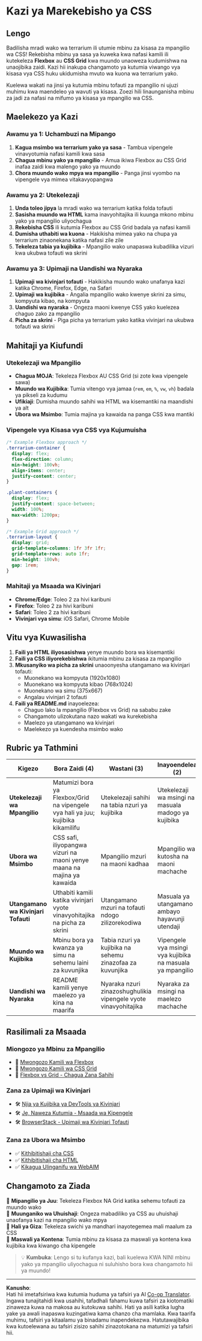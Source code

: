 <!--
CO_OP_TRANSLATOR_METADATA:
{
  "original_hash": "bee6762d4092a13fc7c338814963f980",
  "translation_date": "2025-10-24T19:29:22+00:00",
  "source_file": "3-terrarium/2-intro-to-css/assignment.md",
  "language_code": "sw"
}
-->
# Kazi ya Marekebisho ya CSS

## Lengo

Badilisha mradi wako wa terrarium ili utumie mbinu za kisasa za mpangilio wa CSS! Rekebisha mbinu ya sasa ya kuweka kwa nafasi kamili ili kutekeleza **Flexbox** au **CSS Grid** kwa muundo unaoweza kudumishwa na unaojibika zaidi. Kazi hii inakupa changamoto ya kutumia viwango vya kisasa vya CSS huku ukidumisha mvuto wa kuona wa terrarium yako.

Kuelewa wakati na jinsi ya kutumia mbinu tofauti za mpangilio ni ujuzi muhimu kwa maendeleo ya wavuti ya kisasa. Zoezi hili linaunganisha mbinu za jadi za nafasi na mifumo ya kisasa ya mpangilio wa CSS.

## Maelekezo ya Kazi

### Awamu ya 1: Uchambuzi na Mipango
1. **Kagua msimbo wa terrarium yako ya sasa** - Tambua vipengele vinavyotumia nafasi kamili kwa sasa
2. **Chagua mbinu yako ya mpangilio** - Amua ikiwa Flexbox au CSS Grid inafaa zaidi kwa malengo yako ya muundo
3. **Chora muundo wako mpya wa mpangilio** - Panga jinsi vyombo na vipengele vya mimea vitakavyopangwa

### Awamu ya 2: Utekelezaji
1. **Unda toleo jipya** la mradi wako wa terrarium katika folda tofauti
2. **Sasisha muundo wa HTML** kama inavyohitajika ili kuunga mkono mbinu yako ya mpangilio uliyochagua
3. **Rekebisha CSS** ili kutumia Flexbox au CSS Grid badala ya nafasi kamili
4. **Dumisha uthabiti wa kuona** - Hakikisha mimea yako na chupa ya terrarium zinaonekana katika nafasi zile zile
5. **Tekeleza tabia ya kujibika** - Mpangilio wako unapaswa kubadilika vizuri kwa ukubwa tofauti wa skrini

### Awamu ya 3: Upimaji na Uandishi wa Nyaraka
1. **Upimaji wa kivinjari tofauti** - Hakikisha muundo wako unafanya kazi katika Chrome, Firefox, Edge, na Safari
2. **Upimaji wa kujibika** - Angalia mpangilio wako kwenye skrini za simu, kompyuta kibao, na kompyuta
3. **Uandishi wa nyaraka** - Ongeza maoni kwenye CSS yako kuelezea chaguo zako za mpangilio
4. **Picha za skrini** - Piga picha ya terrarium yako katika vivinjari na ukubwa tofauti wa skrini

## Mahitaji ya Kiufundi

### Utekelezaji wa Mpangilio
- **Chagua MOJA**: Tekeleza Flexbox AU CSS Grid (si zote kwa vipengele sawa)
- **Muundo wa Kujibika**: Tumia vitengo vya jamaa (`rem`, `em`, `%`, `vw`, `vh`) badala ya pikseli za kudumu
- **Ufikiaji**: Dumisha muundo sahihi wa HTML wa kisemantiki na maandishi ya alt
- **Ubora wa Msimbo**: Tumia majina ya kawaida na panga CSS kwa mantiki

### Vipengele vya Kisasa vya CSS vya Kujumuisha
```css
/* Example Flexbox approach */
.terrarium-container {
  display: flex;
  flex-direction: column;
  min-height: 100vh;
  align-items: center;
  justify-content: center;
}

.plant-containers {
  display: flex;
  justify-content: space-between;
  width: 100%;
  max-width: 1200px;
}

/* Example Grid approach */
.terrarium-layout {
  display: grid;
  grid-template-columns: 1fr 3fr 1fr;
  grid-template-rows: auto 1fr;
  min-height: 100vh;
  gap: 1rem;
}
```

### Mahitaji ya Msaada wa Kivinjari
- **Chrome/Edge**: Toleo 2 za hivi karibuni
- **Firefox**: Toleo 2 za hivi karibuni  
- **Safari**: Toleo 2 za hivi karibuni
- **Vivinjari vya simu**: iOS Safari, Chrome Mobile

## Vitu vya Kuwasilisha

1. **Faili ya HTML iliyosasishwa** yenye muundo bora wa kisemantiki
2. **Faili ya CSS iliyorekebishwa** ikitumia mbinu za kisasa za mpangilio
3. **Mkusanyiko wa picha za skrini** unaoonyesha utangamano wa kivinjari tofauti:
   - Muonekano wa kompyuta (1920x1080)
   - Muonekano wa kompyuta kibao (768x1024) 
   - Muonekano wa simu (375x667)
   - Angalau vivinjari 2 tofauti
4. **Faili ya README.md** inayoelezea:
   - Chaguo lako la mpangilio (Flexbox vs Grid) na sababu zake
   - Changamoto ulizokutana nazo wakati wa kurekebisha
   - Maelezo ya utangamano wa kivinjari
   - Maelekezo ya kuendesha msimbo wako

## Rubric ya Tathmini

| Kigezo | Bora Zaidi (4) | Wastani (3) | Inayoendelea (2) | Mwanzo (1) |
|----------|---------------|----------------|---------------|---------------|
| **Utekelezaji wa Mpangilio** | Matumizi bora ya Flexbox/Grid na vipengele vya hali ya juu; kujibika kikamilifu | Utekelezaji sahihi na tabia nzuri ya kujibika | Utekelezaji wa msingi na masuala madogo ya kujibika | Utekelezaji usio kamili au usio sahihi wa mpangilio |
| **Ubora wa Msimbo** | CSS safi, iliyopangwa vizuri na maoni yenye maana na majina ya kawaida | Mpangilio mzuri na maoni kadhaa | Mpangilio wa kutosha na maoni machache | Mpangilio mbaya; vigumu kuelewa |
| **Utangamano wa Kivinjari Tofauti** | Uthabiti kamili katika vivinjari vyote vinavyohitajika na picha za skrini | Utangamano mzuri na tofauti ndogo zilizorekodiwa | Masuala ya utangamano ambayo hayavunji utendaji | Matatizo makubwa ya utangamano au upimaji unaokosekana |
| **Muundo wa Kujibika** | Mbinu bora ya kwanza ya simu na sehemu laini za kuvunjika | Tabia nzuri ya kujibika na sehemu zinazofaa za kuvunjika | Vipengele vya msingi vya kujibika na masuala ya mpangilio | Tabia ya kujibika iliyopunguzwa au iliyovunjika |
| **Uandishi wa Nyaraka** | README kamili yenye maelezo ya kina na maarifa | Nyaraka nzuri zinazoshughulikia vipengele vyote vinavyohitajika | Nyaraka za msingi na maelezo machache | Nyaraka zisizo kamili au zinazokosekana |

## Rasilimali za Msaada

### Miongozo ya Mbinu za Mpangilio
- 📖 [Mwongozo Kamili wa Flexbox](https://css-tricks.com/snippets/css/a-guide-to-flexbox/)
- 📖 [Mwongozo Kamili wa CSS Grid](https://css-tricks.com/snippets/css/complete-guide-grid/)
- 📖 [Flexbox vs Grid - Chagua Zana Sahihi](https://blog.webdevsimplified.com/2022-11/flexbox-vs-grid/)

### Zana za Upimaji wa Kivinjari
- 🛠️ [Njia ya Kujibika ya DevTools ya Kivinjari](https://developer.chrome.com/docs/devtools/device-mode/)
- 🛠️ [Je, Naweza Kutumia - Msaada wa Kipengele](https://caniuse.com/)
- 🛠️ [BrowserStack - Upimaji wa Kivinjari Tofauti](https://www.browserstack.com/)

### Zana za Ubora wa Msimbo
- ✅ [Kithibitishaji cha CSS](https://jigsaw.w3.org/css-validator/)
- ✅ [Kithibitishaji cha HTML](https://validator.w3.org/)
- ✅ [Kikagua Ulinganifu wa WebAIM](https://webaim.org/resources/contrastchecker/)

## Changamoto za Ziada

🌟 **Mipangilio ya Juu**: Tekeleza Flexbox NA Grid katika sehemu tofauti za muundo wako  
🌟 **Muunganiko wa Uhuishaji**: Ongeza mabadiliko ya CSS au uhuishaji unaofanya kazi na mpangilio wako mpya  
🌟 **Hali ya Giza**: Tekeleza swichi ya mandhari inayotegemea mali maalum za CSS  
🌟 **Maswali ya Kontena**: Tumia mbinu za kisasa za maswali ya kontena kwa kujibika kwa kiwango cha kipengele  

> 💡 **Kumbuka**: Lengo si tu kufanya kazi, bali kuelewa KWA NINI mbinu yako ya mpangilio uliyochagua ni suluhisho bora kwa changamoto hii ya muundo!

---

**Kanusho**:  
Hati hii imetafsiriwa kwa kutumia huduma ya tafsiri ya AI [Co-op Translator](https://github.com/Azure/co-op-translator). Ingawa tunajitahidi kwa usahihi, tafadhali fahamu kuwa tafsiri za kiotomatiki zinaweza kuwa na makosa au kutokuwa sahihi. Hati ya asili katika lugha yake ya awali inapaswa kuzingatiwa kama chanzo cha mamlaka. Kwa taarifa muhimu, tafsiri ya kitaalamu ya binadamu inapendekezwa. Hatutawajibika kwa kutoelewana au tafsiri zisizo sahihi zinazotokana na matumizi ya tafsiri hii.